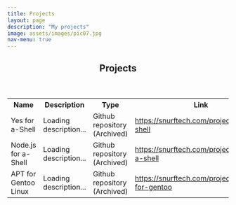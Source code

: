 ```yaml
---
title: Projects
layout: page
description: "My projects"
image: assets/images/pic07.jpg
nav-menu: true
---
```


<!-- Main -->
<div id="main" class="alt">

<!-- One -->
<section id="one">
	<div class="inner">
		<header class="major">
			<h1>Projects</h1>
		</header>

<!-- Content -->

<table class="table table-element">
  <tr>
    <th class="table-element">Name</th>
	<th class="table-element">Description</th>
	<th class="table-element">Type</th>
    <th class="table-element">Link</th>
  </tr>
  <tr>
	<td class="table-element">Yes for a-Shell</td>
	<td class="table-element" id="repo-desc1">Loading description...</td>
    <td class="table-element">Github repository (Archived)</td>
    <td class="table-element"><a href="https://snurftech.com/projects/yes-a-shell">https://snurftech.com/projects/yes-a-shell</a></td>
  </tr>
  <tr>
    <td class="table-element">Node.js for a-Shell</td>
	<td class="table-element" id="repo-desc2">Loading description...</td>
    <td class="table-element">Github repository (Archived)</td>
    <td class="table-element"><a href="https://snurftech.com/projects/node.js-a-shell">https://snurftech.com/projects/node.js-a-shell</a></td>
  </tr>
  <tr>
	<td class="table-element">APT for Gentoo Linux</td>
	<td class="table-element" id="repo-desc3">Loading description...</td>
	<td class="table-element">Github repository (Archived)</td>
	<td class="table-element"><a href="https://snurftech.com/projects/apt-for-gentoo">https://snurftech.com/projects/apt-for-gentoo</a></td>
  </tr>
</table>

<script>
fetch("https://api.github.com/repos/SnurfTech/yes-a-shell")
  .then(r => r.json())
  .then(data => {
    document.getElementById("repo-desc1").textContent = data.description;
  })
  .catch(() => {
    document.getElementById("repo-desc1").textContent = "Failed to load description.";
  });

fetch("https://api.github.com/repos/SnurfTech/node.js-a-shell")
  .then(r => r.json())
  .then(data => {
    document.getElementById("repo-desc2").textContent = data.description;
  })
  .catch(() => {
    document.getElementById("repo-desc2").textContent = "Failed to load description.";
  });

fetch("https://api.github.com/repos/SnurfTech/apt-for-gentoo")
  .then(r => r.json())
  .then(data => {
    document.getElementById("repo-desc2").textContent = data.description;
  })
  .catch(() => {
    document.getElementById("repo-desc2").textContent = "Failed to load description.";
  });
</script>

</div>
</section>
